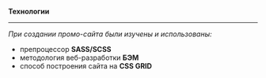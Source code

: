 **Технологии**

---

*При создании промо-сайта были изучены и использованы:*
* препроцессор **SASS/SCSS**
* методология веб-разработки **БЭМ**
* способ построения сайта на **CSS GRID**
